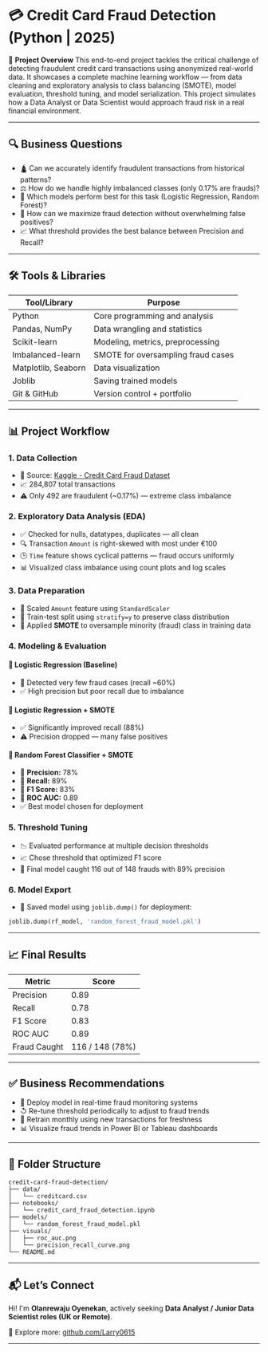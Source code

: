 # 💳 Credit Card Fraud Detection (Python | 2025)

📌 **Project Overview**
This end-to-end project tackles the critical challenge of detecting fraudulent credit card transactions using anonymized real-world data. It showcases a complete machine learning workflow — from data cleaning and exploratory analysis to class balancing (SMOTE), model evaluation, threshold tuning, and model serialization. This project simulates how a Data Analyst or Data Scientist would approach fraud risk in a real financial environment.

---

## 🔍 Business Questions

* 🛕️ Can we accurately identify fraudulent transactions from historical patterns?
* ⚖️ How do we handle highly imbalanced classes (only 0.17% are frauds)?
* 🤖 Which models perform best for this task (Logistic Regression, Random Forest)?
* 🌟 How can we maximize fraud detection without overwhelming false positives?
* 📈 What threshold provides the best balance between Precision and Recall?

---

## 🛠️ Tools & Libraries

| Tool/Library        | Purpose                            |
| ------------------- | ---------------------------------- |
| Python              | Core programming and analysis      |
| Pandas, NumPy       | Data wrangling and statistics      |
| Scikit-learn        | Modeling, metrics, preprocessing   |
| Imbalanced-learn    | SMOTE for oversampling fraud cases |
| Matplotlib, Seaborn | Data visualization                 |
| Joblib              | Saving trained models              |
| Git & GitHub        | Version control + portfolio        |

---

## 📊 Project Workflow

### 1. **Data Collection**

* 📂 Source: [Kaggle - Credit Card Fraud Dataset](https://www.kaggle.com/datasets/mlg-ulb/creditcardfraud)
* 📈 284,807 total transactions
* ⚠️ Only 492 are fraudulent (\~0.17%) — extreme class imbalance

### 2. **Exploratory Data Analysis (EDA)**

* ✅ Checked for nulls, datatypes, duplicates — all clean
* 🔍 Transaction `Amount` is right-skewed with most under €100
* 🕒 `Time` feature shows cyclical patterns — fraud occurs uniformly
* 📊 Visualized class imbalance using count plots and log scales

### 3. **Data Preparation**

* 📏 Scaled `Amount` feature using `StandardScaler`
* 🧲 Train-test split using `stratify=y` to preserve class distribution
* 🥮 Applied **SMOTE** to oversample minority (fraud) class in training data

### 4. **Modeling & Evaluation**

#### 🔹 Logistic Regression (Baseline)

* 🚫 Detected very few fraud cases (recall \~60%)
* ✅ High precision but poor recall due to imbalance

#### 🔹 Logistic Regression + SMOTE

* ✅ Significantly improved recall (88%)
* ⚠️ Precision dropped — many false positives

#### 🔹 Random Forest Classifier + SMOTE

* 🌟 **Precision:** 78%
* 🌟 **Recall:** 89%
* 🌟 **F1 Score:** 83%
* 🌟 **ROC AUC:** 0.89
* ✅ Best model chosen for deployment

### 5. **Threshold Tuning**

* 📉 Evaluated performance at multiple decision thresholds
* 📈 Chose threshold that optimized F1 score
* 🧠 Final model caught 116 out of 148 frauds with 89% precision

### 6. **Model Export**

* 📂 Saved model using `joblib.dump()` for deployment:

```python
joblib.dump(rf_model, 'random_forest_fraud_model.pkl')
```

---

## 📈 Final Results

| Metric       | Score           |
| ------------ | --------------- |
| Precision    | 0.89            |
| Recall       | 0.78            |
| F1 Score     | 0.83            |
| ROC AUC      | 0.89            |
| Fraud Caught | 116 / 148 (78%) |

---

## ✅ Business Recommendations

* 🌟 Deploy model in real-time fraud monitoring systems
* ↺ Re-tune threshold periodically to adjust to fraud trends
* 🧪 Retrain monthly using new transactions for freshness
* 📊 Visualize fraud trends in Power BI or Tableau dashboards

---

## 📂 Folder Structure

```
credit-card-fraud-detection/
├── data/
│   └── creditcard.csv
├── notebooks/
│   └── credit_card_fraud_detection.ipynb
├── models/
│   └── random_forest_fraud_model.pkl
├── visuals/
│   ├── roc_auc.png
│   └── precision_recall_curve.png
└── README.md
```

---

## 📬 Let’s Connect

Hi! I'm **Olanrewaju Oyenekan**, actively seeking **Data Analyst / Junior Data Scientist roles (UK or Remote)**.

🔗 Explore more: [github.com/Larry0615](https://github.com/Larry0615)

---
